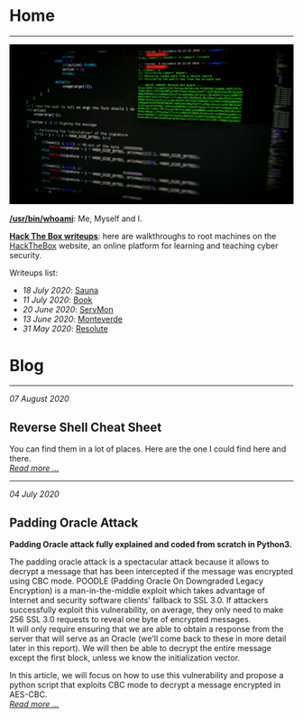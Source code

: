 # Home
* * *

![home.jpg](home.jpg "home.jpg")


**[/usr/bin/whoami](https://flast101.github.io/whoami)**: Me, Myself and I.

**[Hack The Box writeups](https://flast101.github.io/HTB-writeups/)**: here are walkthroughs to root machines on the [HackTheBox](https://www.hackthebox.eu) website, an online platform for learning and teaching cyber security.

Writeups list:   

- _18 July 2020_: [Sauna](https://flast101.github.io/HTB-writeups/sauna) 
- _11 July 2020_: [Book](https://flast101.github.io/HTB-writeups/book) 
- _20 June 2020_: [ServMon](https://flast101.github.io/HTB-writeups/servmon)  
- _13 June 2020_: [Monteverde](https://flast101.github.io/HTB-writeups/monteverde)   
- _31 May 2020_: [Resolute](https://flast101.github.io/HTB-writeups/resolute)   


# Blog   

* * *
_07 August 2020_
## Reverse Shell Cheat Sheet
You can find them in a lot of places. Here are the one I could find here and there.    
_[Read more ...](https://flast101.github.io/reverse-shell-cheatsheet)_   

* * * 
_04 July 2020_     
## Padding Oracle Attack
**Padding Oracle attack fully explained and coded from scratch in Python3.**

The padding oracle attack is a spectacular attack because it allows to decrypt a message that has been intercepted if the message was encrypted using CBC mode. POODLE (Padding Oracle On Downgraded Legacy Encryption) is a man-in-the-middle exploit which takes advantage of Internet and security software clients' fallback to SSL 3.0. If attackers successfully exploit this vulnerability, on average, they only need to make 256 SSL 3.0 requests to reveal one byte of encrypted messages.   
It will only require ensuring that we are able to obtain a response from the server that will serve as an Oracle (we'll come back to these in more detail later in this report). We will then be able to decrypt the entire message except the first block, unless we know the initialization vector.   

In this article, we will focus on how to use this vulnerability and propose a python script that exploits CBC mode to decrypt a message encrypted in AES-CBC.    
_[Read more ...](https://flast101.github.io/padding-oracle-attack-explained)_   


<!-- Global site tag (gtag.js) - Google Analytics -->
<script async src="https://www.googletagmanager.com/gtag/js?id=UA-173692234-1"></script>
<script>
  window.dataLayer = window.dataLayer || [];
  function gtag(){dataLayer.push(arguments);}
  gtag('js', new Date());

  gtag('config', 'UA-173692234-1');
</script>

